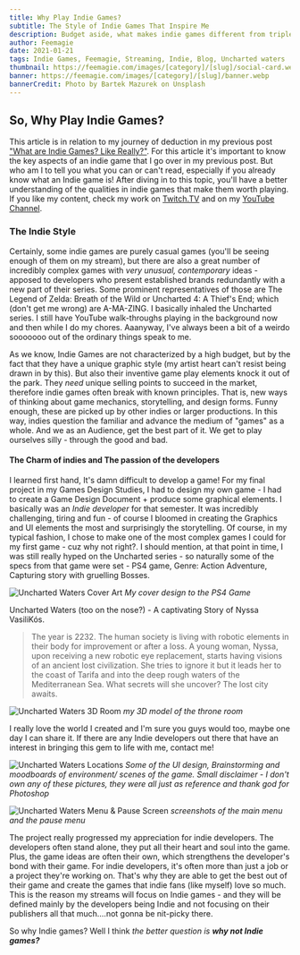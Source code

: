 ```yaml
---
title: Why Play Indie Games?
subtitle: The Style of Indie Games That Inspire Me
description: Budget aside, what makes indie games different from triple A games? Why am I inspired to choose a focus on Indie Games? Hear about the many qualities that make them a special and distinguishable paradigm.
author: Feemagie
date: 2021-01-21
tags: Indie Games, Feemagie, Streaming, Indie, Blog, Uncharted waters
thumbnail: https://feemagie.com/images/[category]/[slug]/social-card.webp
banner: https://feemagie.com/images/[category]/[slug]/banner.webp
bannerCredit: Photo by Bartek Mazurek on Unsplash
---
```


## So, Why Play Indie Games?

This article is in relation to my journey of deduction in my previous post ["What are Indie Games? Like Really?"](/blog/what-are-indie-games). For this article it's important to know the key aspects of an indie game that I go over in my previous post. But who am I to tell you what you can or can't read, especially if you already know what an Indie game is! After diving in to this topic, you'll have a better understanding of the qualities in indie games that make them worth playing. If you like my content, check my work on [Twitch.TV](https://www.twitch.tv/feemagie) and on my [YouTube Channel](https://www.youtube.com/channel/UCCMUeXZV1ErWasw2qEG8TfA).

### The Indie Style

Certainly, some indie games are purely casual games (you'll be seeing enough of them on my stream), but there are also a great number of incredibly complex games with _very unusual, contemporary_ ideas - apposed to developers who present established brands redundantly with a new part of their series. Some prominent representatives of those are The Legend of Zelda: Breath of the Wild or Uncharted 4: A Thief's End; which (don't get me wrong) are A-MA-ZING. I basically inhaled the Uncharted series. I still have YouTube walk-throughs playing in the background now and then while I do my chores. Aaanyway, I've always been a bit of a weirdo sooooooo out of the ordinary things speak to me.

As we know, Indie Games are not characterized by a high budget, but by the fact that they have a unique graphic style (my artist heart can't resist being drawn in by this). But also their inventive game play elements knock it out of the park. They _need_ unique selling points to succeed in the market, therefore indie games often break with known principles. That is, new ways of thinking about game mechanics, storytelling, and design forms. Funny enough, these are picked up by other indies or larger productions. In this way, indies question the familiar and advance the medium of "games" as a whole. And we as an Audience, get the best part of it. We get to play ourselves silly - through the good and bad. 

#### The Charm of indies and The passion of the developers

I learned first hand, It's damn difficult to develop a game! For my final project in my Games Design Studies, I had to design my own game - I had to create a Game Design Document + produce some graphical elements. I basically was an _Indie developer_ for that semester. It was incredibly challenging, tiring and fun - of course I bloomed in creating the Graphics and UI elements the most and surprisingly the storytelling. Of course, in my typical fashion, I chose to make one of the most complex games I could for my first game - cuz why not right?. I should mention, at that point in time, I was still really hyped on the Uncharted series - so naturally some of the specs from that game were set - PS4 game, Genre: Action Adventure, Capturing story with gruelling Bosses.

![Uncharted Waters Cover Art](/images/blog/uncharted_waters-cover.webp "Uncharted Waters Cover Art Design")
_My cover design to the PS4 Game_

Uncharted Waters (too on the nose?) - A captivating Story of Nyssa VasiliKós. 

> The year is 2232. The human society is living with robotic elements in their body for improvement or after a loss. A young woman, Nyssa, upon receiving a new robotic eye replacement, starts having visions of an ancient lost civilization. She tries to ignore it but it leads her to the coast of Tarifa and into the deep rough waters of the Mediterranean Sea. What secrets will she uncover? The lost city awaits.

![Uncharted Waters 3D Room](/images/blog/uncharted_waters-3d-room.webp "Uncharted Waters 3D Room Concept")
_my 3D model of the throne room_

I really love the world I created and I'm sure you guys would too, maybe one day I can share it. If there are any Indie developers out there that have an interest in bringing this gem to life with me, contact me!

![Uncharted Waters Locations](/images/blog/uncharted_waters-locations.webp "Uncharted Waters Location Concepts")
_Some of the UI design, Brainstorming and moodboards of environment/ scenes of the game. Small disclaimer - I don't own any of these pictures, they were all just as reference and thank god for Photoshop_

![Uncharted Waters Menu & Pause Screen](/images/blog/uncharted_waters-menu-screens.webp "Uncharted Waters Menu & Pause Screen Examples")
_screenshots of the main menu and the pause menu_

The project really progressed my appreciation for indie developers. The developers often stand alone, they put all their heart and soul into the game. Plus, the game ideas are often their own, which strengthens the developer's bond with their game. For indie developers, it's often more than just a job or a project they're working on. That's why they are able to get the best out of their game and create the games that indie fans (like myself) love so much. This is the reason my streams will focus on Indie games - and they will be defined mainly by the developers being Indie and not focusing on their publishers all that much....not gonna be nit-picky there.

So why Indie games? Well I think _the better question is **why not Indie games?**_











